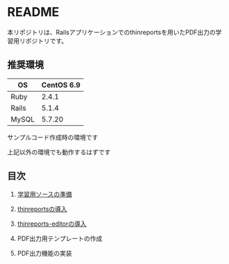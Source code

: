# README

本リポジトリは、Railsアプリケーションでのthinreportsを用いたPDF出力の学習用リポジトリです。

## 推奨環境

|OS   |CentOS 6.9|
|-----|----------|
|Ruby |2.4.1     |
|Rails|5.1.4     |
|MySQL|5.7.20    |

サンプルコード作成時の環境です

上記以外の環境でも動作するはずです

## 目次

1. [学習用ソースの準備](1.学習用ソースの準備.md)

1. [thinreportsの導入](2.thinreportsの導入.md)

1. [thinreports-editorの導入](3.thinreports-editorの導入.md)

1. PDF出力用テンプレートの作成

1. PDF出力機能の実装
